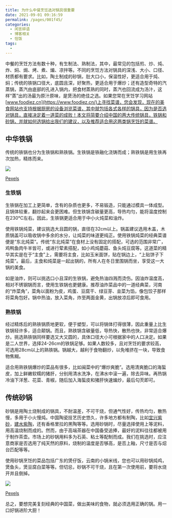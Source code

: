 ```yaml
---
title: 为什么中餐烹饪选对锅具很重要
date: 2021-09-01 09:16:59
permalink: /pages/001f45/
categories:
  - 闲言碎语
  - 博客相关
  - 恰饭
tags:
  -
---
```


中餐的烹饪方法有数十种，有生制法、熟制法，其中，最常见的包括煎、炒、炖、炸、焖、焗、烤、煮、煸、凉拌等。不同的烹饪方法对锅具的深浅、大小、口径、材质都有要求。比如，陶土制成的砂锅，肚大口小，保温性好，更适合用于炖、焖；传统的铁锅口径大，底圆且深，好聚热，更适合用于爆炒；还有造型奇特的汽蒸锅，蒸汽由底部的孔进入锅内，把食材蒸熟的同时，蒸汽也回流成为汤汁，这样“蒸”出的汤最为原汁原味，是煲汤的绝佳之选。如果您常在烹饪学习网站 [www.foodiez.cn](https://www.foodiez.cn/)上寻找菜谱，您会发现，现在的美食网站也支持根据厨房的设备浏览菜谱，其中就包括各式各样的锅具，因为是否选对锅具，直接决定着一道菜的成败！本文将简要介绍中国的两大传统锅具，铁锅和砂锅，并就如何选锅给出我们的建议，以及推荐适合用这两类锅烹饪的菜谱。

## **中华铁锅**

传统的铁锅也分为生铁锅和熟铁锅。生铁锅是铁融化浇铸而成；熟铁锅是用生铁再次加热，精炼而来。

![](http://t.eryajf.net/imgs/2022/09/3b906373537aa6ae.jpg)

[Pexels](https://www.pexels.com/photo/person-cooking-noodles-3054690/)

### **生铁锅**

生铁锅在加工上更简单，含有的杂质也更多，不易锻造，只能通过模具一体成型。且锅体较重，翻炒起来会更困难。但生铁锅含碳量更高，导热均匀，能将温度控制在230℃左右。因此，生铁锅更适合用于中小火炖菜和油炸。

使用铁锅炖菜，建议挑选大且圆的锅，直径在32cm以上。锅盖建议选用木盖，木质锅盖可以吸收锅中多余的水分，让炖菜的味道更纯正。使用铁锅炖菜的经典菜谱便是“东北炖菜”。传统“东北炖菜”在食材上没有固定的搭配，可选的范围非常广，鸡鸭鱼肉牛羊皆可，或进行荤素搭配，如小鸡炖蘑菇、鱼头炖豆腐等。这道菜的精华其实是在于“主食”上，需要将主食，比如玉米面饼，贴在锅边上，“上贴饼子下炖菜”。最后，主食和炖菜是一起出锅的，所有人在冬日里围锅而坐，享受这一大锅的美食。

如是油炸，则可以挑选口小且深的生铁锅，避免热油四溅而烫伤。因油炸温度高，相对不锈钢锅而言，使用生铁锅也更健康。推荐油炸菜品中的一道经典菜，河南的“炸菜角”，菜角以面粉为皮，鸡蛋、豆腐干、绿豆芽、韭菜为馅，像包饺子那样将菜角包好。锅中热油，放入菜角，炸至两面金黄，出锅放凉后即可食用。

### **熟铁锅**

经过精炼后的熟铁锅质地更软，便于塑型，可以将锅体打得很薄，因此重量上比生铁锅轻许多，适合颠锅。而且，熟铁锅含碳量低，导热快，散热也快，非常适合爆炒。挑选熟铁锅同样要选又大又圆的，具体口径大小可根据家中的人口决定。如果是二人世界，选择24-26cm的铁锅足够。如果人数较多，且对烹饪的要求较高，可选用28cm以上的熟铁锅。锅越大，越利于食物翻炒，以免堆挤在一块，导致食物焦糊。

适合用熟铁锅爆炒的菜品有很多，比如闽菜中的“爆炒爽脆”。选用清爽脆口的海蜇皮，加上鲜嫩软糯的猪肝，分别用清水洗净，在沸水中滚一遍，除去异味。再热锅冷油下洋葱、花菜、青椒，随后加入海蜇皮和猪肝快速煸炒，最后勾芡即可。

## **传统砂锅**

砂锅是用陶土烧制成的锅具，不耐温差，不可干烧，但通气性好，传热均匀，散热慢，多用于小火慢炖。中国陶瓷技艺历史悠久，许多地方都有制陶，比如[宜兴紫砂](https://www.christies.com/features/A-guide-to-Yixing-teapots-9709-3.aspx?sc_lang=zh-cn)，[建水紫陶](https://www.163.com/dy/article/HDCKQT8B05149AAQ.html)，还有香格里拉的黑陶等等。选用砂锅时，尽量选择使用上等泥料，用高温烧制而成的。然而，由于高端茶器在中国备受追捧，最好的泥料往往都被用于制作茶壶。市场上的砂锅用料多为石英、粘土等配制而成。我们在挑选时，应注意商家是否选用了纯天然的原料，烧制的温度是否够高，是否上釉，尺寸是否与炤台匹配等等。

使用砂锅烹饪的菜品包括广东的煲仔饭，云南的小锅米线，您也可以用砂锅炖鸡，煲鱼头，煲豆腐白菜等等。但切忌，砂锅不可干烧，且在第一次使用前，要将水烧开并且倒掉。

![](http://t.eryajf.net/imgs/2022/09/d29469ff40d42b30.jpg)

[Pexels](https://www.pexels.com/photo/a-grandmother-feeding-her-granddaughter-7363751/)

总之，要想完美复刻经典的中国菜，做出美味的食物，就必须选用正确的锅。用一口好锅进阶大厨！